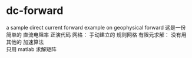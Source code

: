 # dc-forward
a sample direct current forward example on geophysical forward
这是一份  简单的  直流电阻率  正演代码
网格： 
  手动建立的   规则网格
有限元求解：
  没有用 其他的  加速算法   
  只用 matlab 求解矩阵
